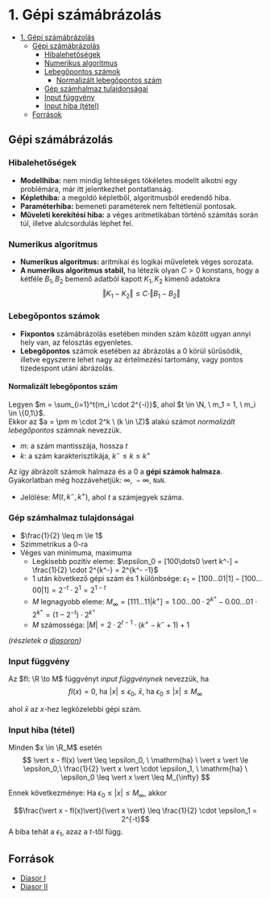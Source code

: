 # 1. Gépi számábrázolás

- [1. Gépi számábrázolás](#1-gépi-számábrázolás)
  - [Gépi számábrázolás](#gépi-számábrázolás)
    - [Hibalehetőségek](#hibalehetőségek)
    - [Numerikus algoritmus](#numerikus-algoritmus)
    - [Lebegőpontos számok](#lebegőpontos-számok)
      - [Normalizált lebegőpontos szám](#normalizált-lebegőpontos-szám)
    - [Gép számhalmaz tulajdonságai](#gép-számhalmaz-tulajdonságai)
    - [Input függvény](#input-függvény)
    - [Input hiba (tétel)](#input-hiba-tétel)
  - [Források](#források)

## Gépi számábrázolás
### Hibalehetőségek
- **Modellhiba:** nem mindig lehteséges tökéletes modellt alkotni egy problémára, már itt jelentkezhet pontatlanság.
- **Képlethiba:** a megoldó képletből, algoritmusból eredendő hiba.
- **Paraméterhiba:** bemeneti paraméterek nem feltétlenül pontosak.
- **Műveleti kerekítési hiba:** a véges aritmetikában történő számítás során túl, illetve alulcsordulás léphet fel.

### Numerikus algoritmus
- **Numerikus algoritmus:**  aritmikai és logikai műveletek véges sorozata.
- **A numerikus algoritmus stabil,** ha létezik olyan $C > 0$ konstans, hogy a kétféle $B_1, B_2$ bemenő adatból kapott $K_1, K_2$ kimenő adatokra
$$\Vert K_1 - K_2 \Vert \leq C \cdot \Vert B_1 - B_2 \Vert$$

### Lebegőpontos számok
- **Fixpontos** számábrázolás esetében minden szám között ugyan annyi hely van, az felosztás egyenletes.
- **Lebegőpontos** számok esetében az ábrázolás a $0$ körül sűrűsödik, illetve egyszerre lehet nagy az értelmezési tartomány, vagy pontos tizedespont utáni ábrázolás.

#### Normalizált lebegőpontos szám
Legyen $m = \sum_{i=1}^t{m_i \cdot 2^{-i}}$, ahol $t \in \N, \ m_1 = 1, \ m_i \in \{0,1\}$.\
Ekkor az $a = \pm m \cdot 2^k \ (k \in \Z)$ alakú számot *normalizált lebegőpontos* számnak nevezzük.
- $m$: a szám mantisszája, hossza $t$
- $k$: a szám karakterisztikája, $k^- \leq k \leq k^+$

Az így ábrázolt számok halmaza és a $0$ a **gépi számok halmaza**.\
Gyakorlatban még hozzávehetjük: $\infty, \ -\infty,$ ```NaN```.

- Jelölése: $M(t, k^-, k^+)$, ahol $t$ a számjegyek száma.

### Gép számhalmaz tulajdonságai
- $\frac{1}{2} \leq m \le 1$
- Szimmetrikus a $0$-ra
- Véges van minimuma, maximuma
  - Legkisebb pozitív eleme: $\epsilon_0 = [100\dots0 \vert k^-] = \frac{1}{2} \cdot 2^{k^-} = 2^{k^- -1}$
  - $1$ után következő gépi szám és $1$ különbsége: $\epsilon_1 = [100\dots01\vert1]- [100\dots00\vert1] = 2^{-t} \cdot 2^1 = 2^{1-t}$
  - $M$ legnagyobb eleme: $M_{\infty} = [111\dots11|k^+] = 1.00\dots00 \cdot 2^{k^+} - 0.00\dots01 \cdot 2^{k^+} = (1-2^{-t}) \cdot 2^{k^+}$
  - $M$ számosséga: $\vert M \vert = 2 \cdot 2^{t-1} \cdot (k^+ - k^- + 1) + 1$
  
*(részletek a [diasoron](https://canvas.elte.hu/files/2353592/))*

### Input függvény
Az $fl: \R \to M$ függvényt *input függvénynek* nevezzük, ha
$$
fl(x) = 0, \ \mathrm{ ha } \ \vert x \vert \leq \epsilon_0,\
\bar x, \ \mathrm{ ha } \ \epsilon_0 \leq \vert x \vert \leq M_{\infty}
$$

ahol $\bar x$ az $x$-hez legközelebbi gépi szám.

### Input hiba (tétel)
Minden $x \in \R_M$ esetén
$$
\vert x - fl(x) \vert \leq \epsilon_0, \ \mathrm{ha} \ \vert x \vert \le \epsilon_0,\
\frac{1}{2} \vert x \vert \cdot \epsilon_1, \ \mathrm{ha} \ \epsilon_0 \leq \vert x \vert \leq M_{\infty}
$$

Ennek következménye:
Ha $\epsilon_0 \leq \vert x \vert \leq M_{\infty}$, akkor

$$\frac{\vert x - fl(x)\vert}{\vert x \vert} \leq \frac{1}{2} \cdot \epsilon_1 = 2^{-t}$$
A biba tehát a $\epsilon_1$, azaz a $t$-től függ.


## Források
- [Diasor I](https://canvas.elte.hu/courses/37321/files/2353593)
- [Diasor II](https://canvas.elte.hu/files/2353592/)
